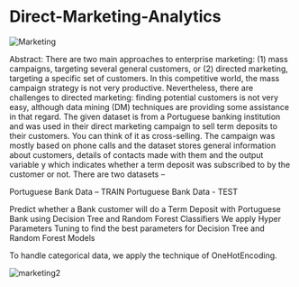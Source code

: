 # Direct-Marketing-Analytics

![Marketing](https://user-images.githubusercontent.com/112804900/195020727-06258d62-9b27-44de-8db3-561353932de0.png)

Abstract:
There are two main approaches to enterprise marketing: (1) mass campaigns, targeting several general customers, or (2) directed marketing, targeting a specific set of customers. In this competitive world, the mass campaign strategy is not very productive. Nevertheless, there are challenges to directed marketing: finding potential customers is not very easy, although data mining (DM) techniques are providing some assistance in that regard. The given dataset is from a Portuguese banking institution and was used in their direct marketing campaign to sell term deposits to their customers. You can think of it as cross-selling. The campaign was mostly based on phone calls and the dataset stores general information about customers, details of contacts made with them and the output variable y which indicates whether a term deposit was subscribed to by the customer or not. There are two datasets –

Portuguese Bank Data – TRAIN
Portuguese Bank Data - TEST

Predict whether a Bank customer will do a Term Deposit with Portuguese Bank using Decision Tree and Random Forest Classifiers
We apply Hyper Parameters Tuning to find the best parameters for Decision Tree and Random Forest Models

To handle categorical data, we apply the technique of OneHotEncoding. 

![marketing2](https://user-images.githubusercontent.com/112804900/195020752-640171ac-111c-46d0-a3c5-d0fcfda0fce2.png)
